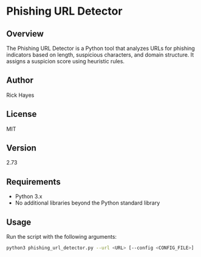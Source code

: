 # Phishing URL Detector

## Overview
The Phishing URL Detector is a Python tool that analyzes URLs for phishing indicators based on length, suspicious characters, and domain structure. It assigns a suspicion score using heuristic rules.

## Author
Rick Hayes

## License
MIT

## Version
2.73

## Requirements
- Python 3.x
- No additional libraries beyond the Python standard library

## Usage
Run the script with the following arguments:

```bash
python3 phishing_url_detector.py --url <URL> [--config <CONFIG_FILE>]
